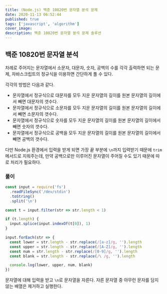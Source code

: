 ```yaml
---
title: (Node.js) 백준 10820번 문자열 분석 문제
date: 2020-11-13 06:52:44
published: true
tags: ['javascript', 'algorithm']
cover_image:
description: 백준 10820번 문자열 분석 문제 솔루션
---
```


## 백준 10820번 문자열 분석

차례로 주어지는 문자열에서 소문자, 대문자, 숫자, 공백의 수를 각각 출력하면 되는 문제, 자바스크립트의 정규식을 이용하면 간단하게 풀 수 있다.

각각의 방법은 다음과 같다.

- 문자열에서 정규식으로 대문자를 모두 지운 문자열의 길이를 원본 문자열의 길이에서 빼면 대문자의 갯수다.
- 문자열에서 정규식으로 소문자를 모두 지운 문자열의 길이를 원본 문자열의 길이에서 빼면 소문자의 갯수다.
- 문자열에서 정규식으로 숫자를 모두 지운 문자열의 길이를 원본 문자열의 길이에서 빼면 숫자의 갯수다.
- 문자열에서 정규식으로 공백을 모두 지운 문자열의 길이를 원본 문자열의 길이에서 빼면 공백의 갯수다.

다만 Node.js 환경에서 입력을 받게 되면 가장 끝 부분에 `\n`까지 입력받기 때문에 `trim` 메서드로 지워주는데, 만약 공백으로만 이루어진 문자열이 주어질 수도 있기 때문에 따로 처리가 필요하다.

### 풀이

```js
const input = require('fs')
  .readFileSync('/dev/stdin')
  .toString()
  .split('\n')

const t = input.filter(str => str.length < 1)

if (t.length) {
  input.splice(input.indexOf(t[0]), 1)
}

input.forEach(str => {
  const lower = str.length - str.replace(/[a-z]/g, '').length
  const upper = str.length - str.replace(/[A-Z]/g, '').length
  const num = str.length - str.replace(/[0-9]/g, '').length
  const blank = str.length - str.replace(/\ /g, '').length

  console.log(lower, upper, num, blank)
})
```

문자열에 대해 입력을 받고 `\n`로 문자열을 자른다. 자른 문자열 중 아무런 문자를 담지 않는 배열은 제거하고 실행한다.
